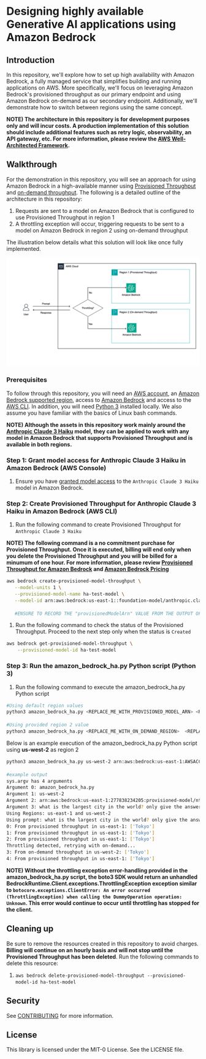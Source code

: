 # Designing highly available Generative AI applications using Amazon Bedrock

## Introduction

In this repository, we'll explore how to set up high availability with Amazon Bedrock, a fully managed service that simplifies building and running applications on AWS. More specifically, we'll focus on leveraging Amazon Bedrock's provisioned throughput as our primary endpoint and using Amazon Bedrock on-demand as our secondary endpoint. Additionally, we'll demonstrate how to switch between regions using the same concept.

**NOTE) The architecture in this repository is for development purposes only and will incur costs. A  production implementation of this solution should include additional features such as retry logic, observability, an API gateway, etc. For more information, please review the [AWS Well-Architected Framework](https://docs.aws.amazon.com/wellarchitected/latest/framework/the-pillars-of-the-framework.html).**

## Walkthrough

For the demonstration in this repository, you will see an approach for using Amazon Bedrock in a high-available manner using [Provisioned Throughput](https://docs.aws.amazon.com/bedrock/latest/userguide/prov-throughput.html) and [on-demand throughput](https://docs.aws.amazon.com/bedrock/latest/userguide/model-ids.html). The following is a detailed outline of the architecture in this repository:

1. Requests are sent to a model on Amazon Bedrock that is configured to use Provisioned Throughput in region 1
2. A throttling exception will occur, triggering requests to be sent to a model on Amazon Bedrock in region 2 using on-demand throughput

The illustration below details what this solution will look like once fully implemented.

<img src="images/Solution Overview.png">

<br />

### Prerequisites

To follow through this repository, you will need an <a href="https://console.aws.amazon.com/" >AWS account</a>, an <a href="https://aws.amazon.com/about-aws/global-infrastructure/regional-product-services/" >Amazon Bedrock supported region</a>, access to [Amazon Bedrock](https://docs.aws.amazon.com/bedrock/latest/userguide/setting-up.html) and access to the <a href="https://aws.amazon.com/cli/">AWS CLI</a>. In addition, you will need [Python 3](https://www.python.org/downloads/) installed locally. We also assume you have familiar with the basics of Linux bash commands.

**NOTE) Although the assets in this repository work mainly around the [Anthropic Claude 3 Haiku](https://docs.aws.amazon.com/bedrock/latest/userguide/models-supported.html) model, they can be applied to work with any model in Amazon Bedrock that supports Provisioned Throughput and is available in both regions.**

### Step 1: Grant model access for Anthropic Claude 3 Haiku in Amazon Bedrock (AWS Console)

1. Ensure you have [granted model access](https://docs.aws.amazon.com/bedrock/latest/userguide/model-access.html#model-access-add) to the ```Anthropic Claude 3 Haiku``` model in Amazon Bedrock.

### Step 2: Create Provisioned Throughput for Anthropic Claude 3 Haiku in Amazon Bedrock (AWS CLI)

1. Run the following command to create Provisioned Throughput for ```Anthropic Claude 3 Haiku```

**NOTE) The following command is a no commitment purchase for Provisioned Throughput. Once it is executed, billing will end only when you delete the Provisioned Throughput and you will be billed for a minumum of one hour. For more information, please review [Provisioned Throughput for Amazon Bedrock](https://docs.aws.amazon.com/bedrock/latest/userguide/prov-throughput.html) and [Amazon Bedrock Pricing](https://aws.amazon.com/bedrock/pricing/)**

```bash
aws bedrock create-provisioned-model-throughput \
   --model-units 1 \
   --provisioned-model-name ha-test-model \
   --model-id arn:aws:bedrock:us-east-1::foundation-model/anthropic.claude-3-haiku-20240307-v1:0:48k

   #ENSURE TO RECORD THE "provisionedModelArn" VALUE FROM THE OUTPUT OF THE COMMAND ABOVE  
```

1. Run the following command to check the status of the Provisioned Throughput. Proceed to the next step only when the status is ```Created```

```bash
aws bedrock get-provisioned-model-throughput \
    --provisioned-model-id ha-test-model
```

### Step 3: Run the amazon_bedrock_ha.py Python script (Python 3)

1. Run the following command to execute the amazon_bedrock_ha.py Python script

```bash
#Using default region values
python3 amazon_bedrock_ha.py <REPLACE_ME_WITH_PROVISIONED_MODEL_ARN> <REPLACE_ME_WITH_PROMPT>  

#Using provided region 2 value 
python3 amazon_bedrock_ha.py <REPLACE_ME_WITH_ON_DEMAND_REGION>  <REPLACE_ME_WITH_PROVISIONED_MODEL_ARN> <REPLACE_ME_WITH_PROMPT> 
```

Below is an example execution of the amazon_bedrock_ha.py Python script using **us-west-2** as region 2 

```bash
python3 amazon_bedrock_ha.py us-west-2 arn:aws:bedrock:us-east-1:AWSACCOUNTID:provisioned-model/PTMODELID  "what is the largest city in the world? only give the answer with no details"

#example output
sys.argv has 4 arguments
Argument 0: amazon_bedrock_ha.py
Argument 1: us-west-2
Argument 2: arn:aws:bedrock:us-east-1:277838234205:provisioned-model/ntcl13l2jx7j
Argument 3: what is the largest city in the world? only give the answer with no details
Using Regions: us-east-1 and us-west-2
Using prompt: what is the largest city in the world? only give the answer with no details
0: From provisioned throughput in us-east-1: ['Tokyo']
1: From provisioned throughput in us-east-1: ['Tokyo']
2: From provisioned throughput in us-east-1: ['Tokyo']
Throttling detected, retrying with on-demand...
3: From on-demand throughput in us-west-2: ['Tokyo']
4: From provisioned throughput in us-east-1: ['Tokyo']
```

**NOTE) Without the throttling exception error-handling provided in the amazon_bedrock_ha.py script, the boto3 SDK would return an unhandled BedrockRuntime.Client.exceptions.ThrottlingException exception similar to ```botocore.exceptions.ClientError: An error occurred (ThrottlingException) when calling the DummyOperation operation: Unknown```. This error would continue to occur until throttling has stopped for the client.**

## Cleaning up

Be sure to remove the resources created in this repository to avoid charges. **Billing will continue on an hourly basis and will not stop until the Provisioned Throughput has been deleted**. Run the following commands to delete this resource:

1. ``` aws bedrock delete-provisioned-model-throughput --provisioned-model-id ha-test-model ```

## Security

See [CONTRIBUTING](CONTRIBUTING.md#security-issue-notifications) for more information.

## License

This library is licensed under the MIT-0 License. See the LICENSE file.
